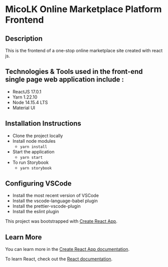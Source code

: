 # MicoLK Online Marketplace Platform Frontend

## Description

This is the frontend of a one-stop online marketplace site created with react js.

## Technologies & Tools used in the front-end single page web application include :

-   ReactJS 17.0.1
-   Yarn 1.22.10
-   Node 14.15.4 LTS
-   Material UI

## Installation Instructions

-   Clone the project locally
-   Install node modules
    -   `yarn install`
-   Start the application
    -   `yarn start`
-   To run Storybook
    -   `yarn storybook`

## Configuring VSCode

-   Install the most recent version of VSCode
-   Install the vscode-language-babel plugin
-   Install the prettier-vscode-plugin
-   Install the eslint plugin

This project was bootstrapped with [Create React App](https://github.com/facebook/create-react-app).

## Learn More

You can learn more in the [Create React App documentation](https://facebook.github.io/create-react-app/docs/getting-started).

To learn React, check out the [React documentation](https://reactjs.org/).
